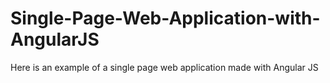 # Single-Page-Web-Application-with-AngularJS
Here is an example of a single page web application made with Angular JS
